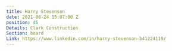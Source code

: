 ```yaml
---
title: Harry Stevenson
date: 2021-06-24 15:07:00 Z
position: 45
Details: Clark Construction
Section: board
Link: https://www.linkedin.com/in/harry-stevenson-b41224119/
---
```


